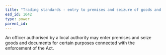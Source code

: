 ```yaml
---
title: "Trading standards - entry to premises and seizure of goods and documents"
esd_id: 1642
type: power
parent_id:  
---
```


An officer authorised by a local authority may enter premises and seize goods and documents for certain purposes connected with the enforcement of the Act.

